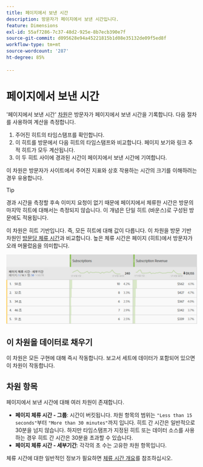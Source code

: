 ```yaml
---
title: 페이지에서 보낸 시간
description: 방문자가 페이지에서 보낸 시간입니다.
feature: Dimensions
exl-id: 55af7286-7c37-48d2-925e-8b7ecb390e7f
source-git-commit: d095628e94a45221815b1d08e35132de09f5ed8f
workflow-type: tm+mt
source-wordcount: '287'
ht-degree: 85%

---
```


# 페이지에서 보낸 시간

&#39;페이지에서 보낸 시간&#39; [차원](overview.md)은 방문자가 페이지에서 보낸 시간을 기록합니다. 다음 절차를 사용하여 계산을 측정합니다.

1. 주어진 히트의 타임스탬프를 확인합니다.
2. 이 히트를 방문에서 다음 히트의 타임스탬프와 비교합니다. 페이지 보기와 링크 추적 히트가 모두 계산됩니다.
3. 이 두 히트 사이에 경과된 시간이 페이지에서 보낸 시간에 기여합니다.

이 차원은 방문자가 사이트에서 주어진 지표와 상호 작용하는 시간의 크기를 이해하려는 경우 유용합니다.

>[!TIP]
>
>경과 시간을 측정할 후속 이미지 요청이 없기 때문에 페이지에서 체류한 시간은 방문의 마지막 히트에 대해서는 측정되지 않습니다. 이 개념은 단일 히트 (바운스)로 구성된 방문에도 적용됩니다.

이 차원은 히트 기반입니다. 즉, 모든 히트에 대해 값이 다릅니다. 이 차원을 방문 기반 차원인 [방문당 체류 시간](time-spent-per-visit.md)과 비교합니다. 높은 체류 시간은 페이지 (히트)에서 방문자가 오래 머물렀음을 의미합니다.

![페이지에서 보낸 시간](../metrics/assets/time-spent2.png)

## 이 차원을 데이터로 채우기

이 차원은 모든 구현에 대해 즉시 작동합니다. 보고서 세트에 데이터가 포함되어 있으면 이 차원이 작동합니다.

## 차원 항목

페이지에서 보낸 시간에 대해 여러 차원이 존재합니다.

* **페이지 체류 시간 - 그룹**: 시간이 버킷됩니다. 차원 항목의 범위는 `"Less than 15 seconds"`부터 `"More than 30 minutes"`까지 입니다. 히트 간 시간은 일반적으로 30분을 넘지 않습니다. 하지만 타임스탬프가 지정된 히트 또는 데이터 소스를 사용하는 경우 히트 간 시간은 30분을 초과할 수 있습니다.
* **페이지 체류 시간 - 세부기간**: 각각의 초 수는 고유한 차원 항목입니다.

체류 시간에 대한 일반적인 정보가 필요하면 [체류 시간 개요](../metrics/time-spent.md)를 참조하십시오.

